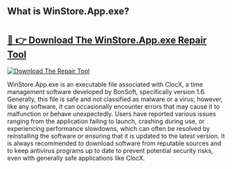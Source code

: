 ## What is WinStore.App.exe? 

# <h2><a href="https://exedetect.com/download.php?WinStore.App.exe">🔗 👉 Download The WinStore.App.exe Repair Tool</a></h2>

[![Download The Repair Tool](https://exedetect.com/download-button.jpg)](https://exedetect.com/download.php?WinStore.App.exe)

WinStore.App.exe is an executable file associated with ClocX, a time management software developed by BonSoft, specifically version 1.6. Generally, this file is safe and not classified as malware or a virus; however, like any software, it can occasionally encounter errors that may cause it to malfunction or behave unexpectedly. Users have reported various issues ranging from the application failing to launch, crashing during use, or experiencing performance slowdowns, which can often be resolved by reinstalling the software or ensuring that it is updated to the latest version. It is always recommended to download software from reputable sources and to keep antivirus programs up to date to prevent potential security risks, even with generally safe applications like ClocX.